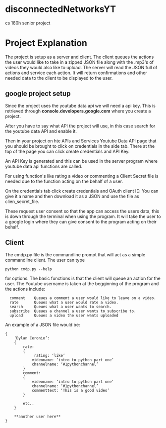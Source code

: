 # disconnectedNetworksYT
cs 180h senior project

# Project Explanation

The project is setup as a server and client. The client queues the actions the user would
like to take in a zipped JSON file along with the .mp3's of videos they would also like to upload.
The server will read the JSON full of actions and service each action. It will return confirmations 
and other needed data to the client to be displayed to the user.

## google project setup
Since the project uses the youtube data api we will need a api key. This is retrieved through
**console.developers.google.com** where you create a project. 

After you have to say what API the project will use, in this case search for the youtube data API and
enable it.

Then in your project on hte APIs and Services Youtube Data API page that you should be brought to click on
credentials in the side tab. There at the top of the page you can click create credentials and API Key.

An API Key is generated and this can be used in the server program where youtube data api functions are called.

For using function's like rating a video or commenting a Client Secret file is needed due to the function acting 
on the behalf of a user. 

On the credentials tab click create credentials and OAuth client ID. You can give it a name and then download it as
a JSON and use the file as clien_secret_file. 

These request user consent so that the app can access the users data, this is down through the terminal when using the 
program. It will take the user to a google login where they can give consent to the program acting on their behalf. 

## Client
The cmdp.py file is the commandline prompt that will act as a simple commandline client. The 
user can type
```
python cmdp.py --help
```
for options. The basic functions is that the client will queue an action for the user. The
Youtube username is taken at the begginning of the program and the actions include:
```
  comment    Queues a comment a user would like to leave on a video.
  rate       Queues what a user would rate a video.              
  search     Queues what a user wants to search.
  subscribe  Queues a channel a user wants to subscribe to.
  upload     Queues a video the user wants uploaded
```

An example of a JSON file would be:
```
{
	‘Dylan Ceronio’:
	{
		rate:
		{
			 rating: ‘like’
			videoname: ‘intro to python part one’
			channelname: ‘#1pythonchannel’
		}
		comment: 
		{
			videoname: ‘intro to python part one’
			channelname: ‘#1pythonchannel’
			commenttext: ‘This is a good video’
		}

		etc..
	}
	
	**another user here**
}

```



